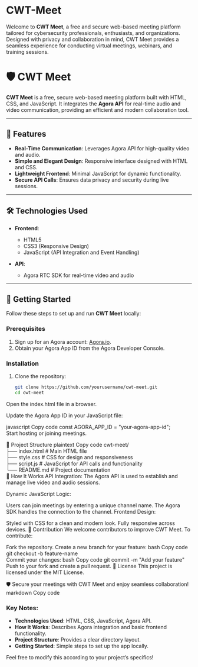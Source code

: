 # CWT-Meet
Welcome to **CWT Meet**, a free and secure web-based meeting platform tailored for cybersecurity professionals, enthusiasts, and organizations. Designed with privacy and collaboration in mind, CWT Meet provides a seamless experience for conducting virtual meetings, webinars, and training sessions.

# 🛡️ CWT Meet  

**CWT Meet** is a free, secure web-based meeting platform built with HTML, CSS, and JavaScript. It integrates the **Agora API** for real-time audio and video communication, providing an efficient and modern collaboration tool.  

---

## 🌟 Features  

- **Real-Time Communication**: Leverages Agora API for high-quality video and audio.  
- **Simple and Elegant Design**: Responsive interface designed with HTML and CSS.  
- **Lightweight Frontend**: Minimal JavaScript for dynamic functionality.  
- **Secure API Calls**: Ensures data privacy and security during live sessions.  

---

## 🛠️ Technologies Used  

- **Frontend**:  
  - HTML5  
  - CSS3 (Responsive Design)  
  - JavaScript (API Integration and Event Handling)  

- **API**:  
  - Agora RTC SDK for real-time video and audio  

---

## 🚀 Getting Started  

Follow these steps to set up and run **CWT Meet** locally:  

### Prerequisites  

1. Sign up for an Agora account: [Agora.io](https://www.agora.io/).  
2. Obtain your Agora App ID from the Agora Developer Console.  

### Installation  

1. Clone the repository:  
   ```bash  
   git clone https://github.com/yourusername/cwt-meet.git  
   cd cwt-meet  
Open the index.html file in a browser.

Update the Agora App ID in your JavaScript file:

javascript
Copy code
const AGORA_APP_ID = "your-agora-app-id";  
Start hosting or joining meetings.

📄 Project Structure
plaintext
Copy code
cwt-meet/  
├── index.html    # Main HTML file  
├── style.css     # CSS for design and responsiveness  
├── script.js     # JavaScript for API calls and functionality  
└── README.md     # Project documentation  
🔧 How It Works
API Integration:
The Agora API is used to establish and manage live video and audio sessions.

Dynamic JavaScript Logic:

Users can join meetings by entering a unique channel name.
The Agora SDK handles the connection to the channel.
Frontend Design:

Styled with CSS for a clean and modern look.
Fully responsive across devices.
🤝 Contribution
We welcome contributors to improve CWT Meet. To contribute:

Fork the repository.
Create a new branch for your feature:
bash
Copy code
git checkout -b feature-name  
Commit your changes:
bash
Copy code
git commit -m "Add your feature"  
Push to your fork and create a pull request.
📄 License
This project is licensed under the MIT License.

🛡️ Secure your meetings with CWT Meet and enjoy seamless collaboration!
markdown
Copy code

### Key Notes:
- **Technologies Used**: HTML, CSS, JavaScript, Agora API.
- **How It Works**: Describes Agora integration and basic frontend functionality.
- **Project Structure**: Provides a clear directory layout.
- **Getting Started**: Simple steps to set up the app locally.

Feel free to modify this according to your project’s specifics!
